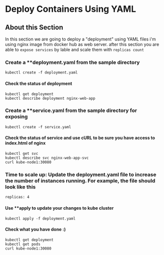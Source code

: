 # Deploy Containers Using YAML

## About this Section

In this section we are going to deploy a "deployment" using YAML files
i'm using nginx image from docker hub as web server.
after this section you are able to ``expose services`` by lable and scale them with ``replicas count``

### Create a **deployment.yaml from the sample directory

```shell
kubectl create -f deployment.yaml
```

#### Check the status of deployment

```shell
kubectl get deployment
kubectl describe deployment nginx-web-app
```

### Create a **service.yaml from the sample directory for exposing

```shell
kubectl create -f service.yaml
```

#### Check the status of service and use cURL to be sure you have access to index.html of nginx

```shell
kubectl get svc
kubectl describe svc nginx-web-app-svc
curl kube-node1:30080
```

### Time to scale up: Update the deployment.yaml file to increase the number of instances running. For example, the file should look like this

```shell
replicas: 4
```

#### Use **apply to update your changes to kube cluster

```shell
kubectl apply -f deployment.yaml
```

#### Check what you have done :)

```shell
kubectl get deployment
kubectl get pods
curl kube-node1:30080
```
